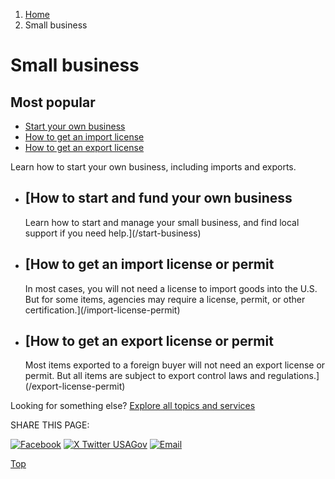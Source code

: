 1. [Home](/)
2. Small business

Small business
==============

Most popular
------------

* [Start your own business](/start-business)
* [How to get an import license](/import-license-permit)
* [How to get an export license](/export-license-permit)

Learn how to start your own business, including imports and exports.

* [How to start and fund your own business
  ---------------------------------------

  Learn how to start and manage your small business, and find local support if you need help.](/start-business)
* [How to get an import license or permit
  --------------------------------------

  In most cases, you will not need a license to import goods into the U.S. But for some items, agencies may require a license, permit, or other certification.](/import-license-permit)
* [How to get an export license or permit
  --------------------------------------

  Most items exported to a foreign buyer will not need an export license or permit. But all items are subject to export control laws and regulations.](/export-license-permit)

Looking for something else?
[Explore all topics and services](/#all-topics-header)

SHARE THIS PAGE:

[![Facebook](/themes/custom/usagov/images/social-media-icons/Facebook_Icon.svg)](https://www.facebook.com/sharer/sharer.php?u=https://www.usa.gov/small-business&v=3)
[![X Twitter USAGov](/themes/custom/usagov/images/social-media-icons/X_Twitter_Icon.svg?version=2)](https://twitter.com/intent/tweet?source=webclient&text=https://www.usa.gov/small-business)
[![Email](/themes/custom/usagov/images/social-media-icons/Email_Icon.svg?version=2)](mailto:?subject=https://www.usa.gov/small-business)

[Top](#main-content)